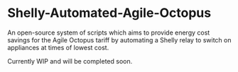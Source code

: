 # Shelly-Automated-Agile-Octopus
An open-source system of scripts which aims to provide energy cost savings for the Agile Octopus tariff by automating a Shelly relay to switch on appliances at times of lowest cost.

Currently WIP and will be completed soon.
